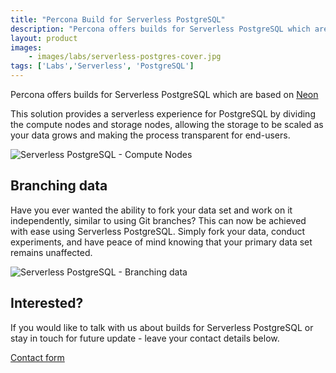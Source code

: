 ```yaml
---
title: "Percona Build for Serverless PostgreSQL"
description: "Percona offers builds for Serverless PostgreSQL which are based on Neon. This solution provides a serverless experience for PostgreSQL by dividing the compute nodes and storage nodes, allowing the storage to be scaled as your data grows and making the process transparent for end-users."
layout: product
images:
    - images/labs/serverless-postgres-cover.jpg
tags: ['Labs','Serverless', 'PostgreSQL']
---
```


Percona offers builds for Serverless PostgreSQL which are based on [Neon](https://github.com/neondatabase/neon)

This solution provides a serverless experience for PostgreSQL by dividing the compute nodes and storage nodes, allowing the storage to be scaled as your data grows and making the process transparent for end-users.

![Serverless PostgreSQL - Compute Nodes](images/labs/compute-nodes.jpg)

## Branching data

Have you ever wanted the ability to fork your data set and work on it independently, similar to using Git branches? This can now be achieved with ease using Serverless PostgreSQL. Simply fork your data, conduct experiments, and have peace of mind knowing that your primary data set remains unaffected.

![Serverless PostgreSQL - Branching data](images/labs/main-data-tree.jpg)

## Interested?

If you would like to talk with us about builds for Serverless PostgreSQL or stay in touch for future update - leave your contact details below.

[Contact form](/labs/contacts)